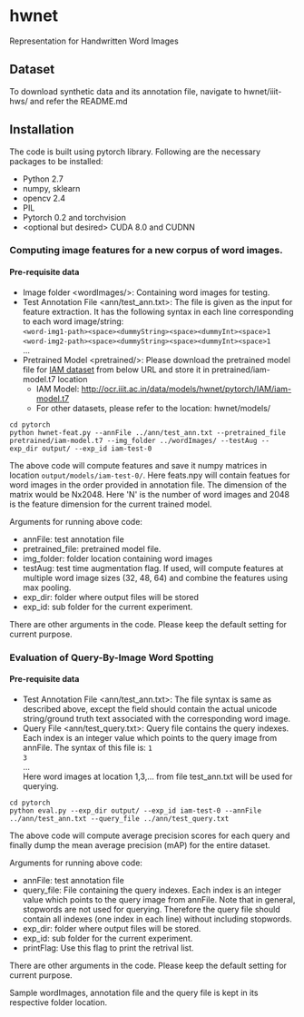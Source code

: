 # hwnet
Representation for Handwritten Word Images

## Dataset
To download synthetic data and its annotation file, navigate to hwnet/iiit-hws/ and refer the README.md

## Installation
The code is built using pytorch library. Following are the necessary packages to be installed:
+ Python 2.7
+ numpy, sklearn
+ opencv 2.4
+ PIL
+ Pytorch 0.2 and torchvision
+ \<optional but desired\> CUDA 8.0 and CUDNN

### Computing image features for a new corpus of word images.
#### Pre-requisite data <default-locations>
+ Image folder \<wordImages/\>: Containing word images for testing.
+ Test Annotation File \<ann/test_ann.txt\>: The file is given as the input for feature extraction. It has the following syntax in each line corresponding to each word image/string:<br>
```<word-img1-path><space><dummyString><space><dummyInt><space>1```<br>
```<word-img2-path><space><dummyString><space><dummyInt><space>1```<br>
...<br>
+ Pretrained Model \<pretrained/\>: Please download the pretrained model file for [IAM dataset](http://www.fki.inf.unibe.ch/databases/iam-handwriting-database) from below URL and store it in pretrained/iam-model.t7 location<br>
  + IAM Model: http://ocr.iiit.ac.in/data/models/hwnet/pytorch/IAM/iam-model.t7
  + For other datasets, please refer to the location: hwnet/models/

```
cd pytorch
python hwnet-feat.py --annFile ../ann/test_ann.txt --pretrained_file pretrained/iam-model.t7 --img_folder ../wordImages/ --testAug --exp_dir output/ --exp_id iam-test-0
```
The above code will compute features and save it numpy matrices in location ```output/models/iam-test-0/```. Here feats.npy will contain featues for word images in the order provided in annotation file. The dimension of the matrix would be Nx2048. Here 'N' is the number of word images and 2048 is the feature dimension for the current trained model.
  
Arguments for running above code:
+ annFile: test annotation file
+ pretrained_file: pretrained model file.
+ img_folder: folder location containing word images
+ testAug: test time augmentation flag. If used, will compute features at multiple word image sizes (32, 48, 64) and combine the features using max pooling. 
+ exp_dir: folder where output files will be stored
+ exp_id: sub folder for the current experiment.

There are other arguments in the code. Please keep the default setting for current purpose.

### Evaluation of Query-By-Image Word Spotting
#### Pre-requisite data <default-locations>
+ Test Annotation File \<ann/test_ann.txt\>: The file syntax is same as described above, except the <dummyString> field should contain the actual unicode string/ground truth text associated with the corresponding word image. 
+ Query File \<ann/test_query.txt>\: Query file contains the query indexes. Each index is an integer value which points to the query image from annFile. The syntax of this file is:
```1```<br>
```3```<br>
...<br>
Here word images at location 1,3,... from file test_ann.txt will be used for querying.

```
cd pytorch
python eval.py --exp_dir output/ --exp_id iam-test-0 --annFile ../ann/test_ann.txt --query_file ../ann/test_query.txt
```
The above code will compute average precision scores for each query and finally dump the mean average precision (mAP) for the entire dataset.

Arguments for running above code:
+ annFile: test annotation file
+ query_file: File containing the query indexes. Each index is an integer value which points to the query image from annFile. Note that in general, stopwords are not used for querying. Therefore the query file should contain all indexes (one index in each line) without including stopwords.
+ exp_dir: folder where output files will be stored.
+ exp_id: sub folder for the current experiment.
+ printFlag: Use this flag to print the retrival list.

There are other arguments in the code. Please keep the default setting for current purpose.

Sample wordImages, annotation file and the query file is kept in its respective folder location.

